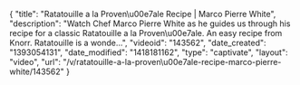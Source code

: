 {
    "title": "Ratatouille a la Proven\u00e7ale Recipe | Marco Pierre White",
    "description": "Watch Chef Marco Pierre White as he guides us through his recipe for a classic Ratatouille a la Proven\u00e7ale. An easy recipe from Knorr. Ratatouille is a wonde...",
    "videoid": "143562",
    "date_created": "1393054131",
    "date_modified": "1418181162",
    "type": "captivate",
    "layout": "video",
    "url": "\/v\/ratatouille-a-la-proven\u00e7ale-recipe-marco-pierre-white\/143562"
}